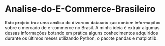 # Analise-do-E-Commerce-Brasileiro
Este projeto traz uma análise de diversos datasets que contem informações sobre o mercado de e-commerce no Brasil. A minha ideia é extrair algumas dessas informações botando em prática alguns conhecimentos adquiridos durante os últimos meses utilizando Python, o pacote pandas e matplotlib. 
